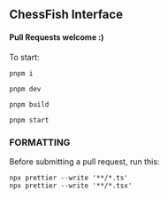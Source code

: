 ## ChessFish Interface

#### Pull Requests welcome :)

To start:
```
pnpm i
```
```
pnpm dev
```
```
pnpm build
```
```
pnpm start
```

### FORMATTING
Before submitting a pull request, run this:
```
npx prettier --write '**/*.ts'
npx prettier --write '**/*.tsx'
```
